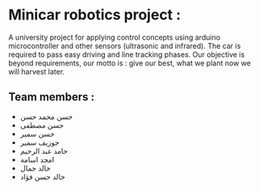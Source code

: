 # Minicar robotics project :
A university project for applying control concepts using arduino microcontroller and other sensors (ultrasonic and infrared).
The car is required to pass easy driving and line tracking phases.
Our objective is beyond requirements, our motto is : give our best, what we plant now we will harvest later. 

## Team members : 
- حسن محمد حسن 
- حسن مصطفى 
- حسن سمير 
- جوزيف سمير 
- حامد عبد الرحيم
- امجد اسامة 
- خالد جمال
- خالد حسن فؤاد 
